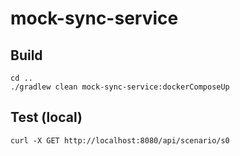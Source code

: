 # mock-sync-service

## Build

```shell
cd ..
./gradlew clean mock-sync-service:dockerComposeUp
```

## Test (local)

```shell
curl -X GET http://localhost:8080/api/scenario/s0 
```
